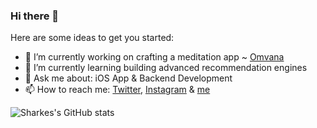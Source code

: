 ### Hi there 👋

Here are some ideas to get you started:

- 🔭 I’m currently working on crafting a meditation app ~ [Omvana](https://apps.apple.com/us/app/omvana-meditation-for-all/id595585396)
- 🌱 I’m currently learning building advanced recommendation engines 
- 💬 Ask me about: iOS App & Backend Development
- 📫 How to reach me: [Twitter](https://twitter.com/sharke12), [Instagram](https://www.instagram.com/sharkes12/) & [me](monkensharkesm@gmail.com)

![Sharkes's GitHub stats](https://github-readme-stats.vercel.app/api?username=sharkesm&count_private=true&show_icons=true&theme=radical)
